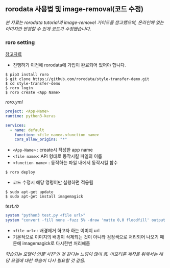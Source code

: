## rorodata 사용법 및  image-removal(코드 수정)

*본 자료는 rorodata tutorial과 image-removel 가이드를 참고했으며, 온라인에 있는 이미지만 변경할 수 있게 코드가 수정됐습니다.*



### roro setting

[참고자료](https://rorodata.com/docs/tutorials/image-style-transfer/)

- 진행하기 이전에 rorodata에 가입이 완료되어 있어야 합니다.

```shell
$ pip3 install roro
$ git clone https://github.com/rorodata/style-transfer-demo.git
$ cd style-transfer-demo
$ roro login
$ roro create <App Name>
```

*roro.yml*

```yml
project: <App-Name> 
runtime: python3-keras

services:
  - name: default
    function: <file name>.<function name>
    cors_allow_origins: "*"
```

- `<App-Name>` : create시 작성한 app name
- `<file name>`: API 형태로 동작시킬 파일의 이름
- `<function name>` : 동작하는 파일 내에서 동작시킬 함수



```shell
$ roro deploy
```

- 코드 수정시 해당 명령어만 실행하면 적용됨



```shell
$ sudo apt-get update
$ sudo apt-get install imagemagick
```



*test.rb*

```ruby
system "python3 test.py <file url>"
system "convert -fill none -fuzz 5% -draw 'matte 0,0 floodfill' output.png real_output.png"
```

- `<file url>` : 배경제거 하고자 하는 이미지 url
- 기본적으로 이미지의 배경이 삭제되는 것이 아니라 검정색으로 처리되어 나오기 때문에 imagemagick로 다시한번 처리해줌



*학습되는 모델이 인물'사진'인 것 같다는 느낌이 많이 듬. 이모티콘 제작을 위해서는 해당 모델에 대한 학습이 다시 필요할 것 같음.*

